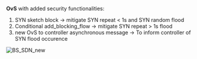 **OvS** with added security functionalities:
  1. SYN sketch block -> mitigate SYN repeat < 1s and SYN random flood
  2. Conditional add_blocking_flow -> mitigate SYN repeat > 1s flood 
  3. new OvS to controller asynchronous message -> To inform controller of SYN flood occurence




![BS_SDN_new](https://github.com/Hieu-personal-project/OvS_3.0.9_BS-SDN/assets/43841523/66a8e34c-01d0-4a15-b277-b0b14222092f)
